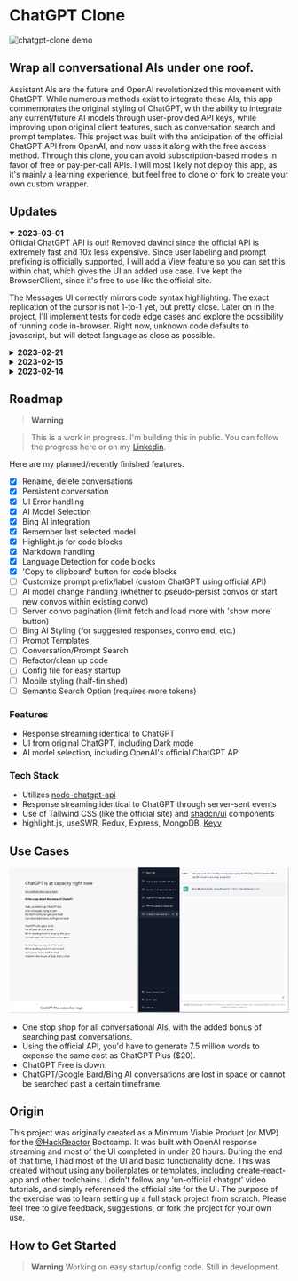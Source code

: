 # ChatGPT Clone #
![chatgpt-clone demo](./public/demo.gif)
## Wrap all conversational AIs under one roof. ##
  Assistant AIs are the future and OpenAI revolutionized this movement with ChatGPT. While numerous methods exist to integrate these AIs, this app commemorates the original styling of ChatGPT, with the ability to integrate any current/future AI models through user-provided API keys, while improving upon original client features, such as conversation search and prompt templates. This project was built with the anticipation of the official ChatGPT API from OpenAI, and now uses it along with the free access method. Through this clone, you can avoid subscription-based models in favor of free or pay-per-call APIs. I will most likely not deploy this app, as it's mainly a learning experience, but feel free to clone or fork to create your own custom wrapper.

## Updates
<details open>
<summary><strong>2023-03-01</strong></summary>
Official ChatGPT API is out! Removed davinci since the official API is extremely fast and 10x less expensive. Since user labeling and prompt prefixing is officially supported, I will add a View feature so you can set this within chat, which gives the UI an added use case. I've kept the BrowserClient, since it's free to use like the official site.

The Messages UI correctly mirrors code syntax highlighting. The exact replication of the cursor is not 1-to-1 yet, but pretty close. Later on in the project, I'll implement tests for code edge cases and explore the possibility of running code in-browser. Right now, unknown code defaults to javascript, but will detect language as close as possible.
<details>
<summary><strong>2023-02-21</strong></summary>
BingAI is integrated (although sadly limited by Microsoft with the 5 msg/convo limit, 50 msgs/day). I will need to handle the case when Bing refuses to give more answers on top of the other styling features I have in mind. Official ChatGPT use is back with the new BrowserClient. Brainstorming how to handle the UI when the Ai model changes, since conversations can't be persisted between them (or perhaps build a way to achieve this at some level).
</details>
<details >
<summary><strong>2023-02-15</strong></summary>
Just got access to Bing AI so I'll be focusing on integrating that through waylaidwanderer's 'experimental' BingAIClient.
</details>
<details>
<summary><strong>2023-02-14</strong></summary>

Official ChatGPT use is no longer possible though I recently used it with waylaidwanderer's [reverse proxy method](https://github.com/waylaidwanderer/node-chatgpt-api/blob/main/README.md#using-a-reverse-proxy), and before that, through leaked models he also discovered.

Currently, this project is only functional with the `text-davinci-003` model.
</details>

## Roadmap

> **Warning**

>  This is a work in progress. I'm building this in public. You can follow the progress here or on my [Linkedin](https://www.linkedin.com/in/danny-avila).

Here are my planned/recently finished features.

- [x] Rename, delete conversations
- [x] Persistent conversation
- [x] UI Error handling
- [x] AI Model Selection
- [x] Bing AI integration
- [x] Remember last selected model
- [x] Highlight.js for code blocks
- [x] Markdown handling
- [x] Language Detection for code blocks
- [x] 'Copy to clipboard' button for code blocks
- [ ] Customize prompt prefix/label (custom ChatGPT using official API)
- [ ] AI model change handling (whether to pseudo-persist convos or start new convos within existing convo)
- [ ] Server convo pagination (limit fetch and load more with 'show more' button)
- [ ] Bing AI Styling (for suggested responses, convo end, etc.)
- [ ] Prompt Templates
- [ ] Conversation/Prompt Search
- [ ] Refactor/clean up code
- [ ] Config file for easy startup
- [ ] Mobile styling (half-finished)
- [ ] Semantic Search Option (requires more tokens)

### Features

- Response streaming identical to ChatGPT
- UI from original ChatGPT, including Dark mode
- AI model selection, including OpenAI's official ChatGPT API

### Tech Stack

- Utilizes [node-chatgpt-api](https://github.com/waylaidwanderer/node-chatgpt-api)
- Response streaming identical to ChatGPT through server-sent events
- Use of Tailwind CSS (like the official site) and [shadcn/ui](https://github.com/shadcn/ui) components
- highlight.js, useSWR, Redux, Express, MongoDB, [Keyv](https://www.npmjs.com/package/keyv)

## Use Cases ##

  ![use case example](./public/use_case.png "GPT is down! Plus is too expensive!")
  - One stop shop for all conversational AIs, with the added bonus of searching past conversations.
  - Using the official API, you'd have to generate 7.5 million words to expense the same cost as ChatGPT Plus ($20).
  - ChatGPT Free is down.
  - ChatGPT/Google Bard/Bing AI conversations are lost in space or
  cannot be searched past a certain timeframe.

## Origin ##
  This project was originally created as a Minimum Viable Product (or MVP) for the [@HackReactor](https://github.com/hackreactor/) Bootcamp. It was built with OpenAI response streaming and most of the UI completed in under 20 hours. During the end of that time, I had most of the UI and basic functionality done. This was created without using any boilerplates or templates, including create-react-app and other toolchains. I didn't follow any 'un-official chatgpt' video tutorials, and simply referenced the official site for the UI. The purpose of the exercise was to learn setting up a full stack project from scratch. Please feel free to give feedback, suggestions, or fork the project for your own use.

<!-- ## Solution ##
  Serves and searches all conversations reliably. All AI convos under one house.
  Pay per call and not per month (cents compared to dollars). -->

## How to Get Started ##
> **Warning**
>  Working on easy startup/config code. Still in development.

  <!-- ## License

Licensed under the [insert license here](). -->
